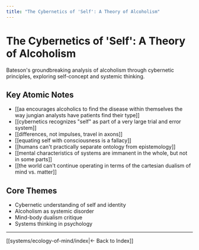 ```yaml
---
title: "The Cybernetics of 'Self': A Theory of Alcoholism"
---
```


# The Cybernetics of 'Self': A Theory of Alcoholism

Bateson's groundbreaking analysis of alcoholism through cybernetic principles, exploring self-concept and systemic thinking.

## Key Atomic Notes

- [[aa encourages alcoholics to find the disease within themselves the way jungian analysts have patients find their type]]
- [[cybernetics recognizes "self" as part of a very large trial and error system]]
- [[differences, not impulses, travel in axons]]
- [[equating self with consciousness is a fallacy]]
- [[humans can't practically separate ontology from epistemology]]
- [[mental characteristics of systems are immanent in the whole, but not in some parts]]
- [[the world can't continue operating in terms of the cartesian dualism of mind vs. matter]]

## Core Themes

- Cybernetic understanding of self and identity
- Alcoholism as systemic disorder
- Mind-body dualism critique
- Systems thinking in psychology

---

[[systems/ecology-of-mind/index|← Back to Index]] 